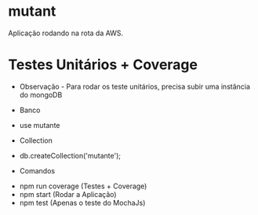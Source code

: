 # mutant

Aplicação rodando na rota da AWS.

# Testes Unitários + Coverage
- Observação - Para rodar os teste unitários, precisa subir uma instância do mongoDB
* Banco
- use mutante
* Collection
- db.createCollection('mutante');
* Comandos
- npm run coverage (Testes + Coverage)
- npm start (Rodar a Aplicação)
- npm test (Apenas o teste do MochaJs)
